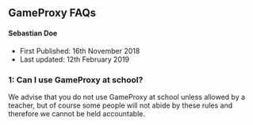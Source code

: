 ## GameProxy FAQs
#### Sebastian Doe
* First Published: 16th November 2018
* Last updated: 12th February 2019

### 1: Can I use GameProxy at school?
We advise that you do not use GameProxy at school unless allowed by a teacher, but of course some people will not abide by these rules and therefore we cannot be held accountable.
